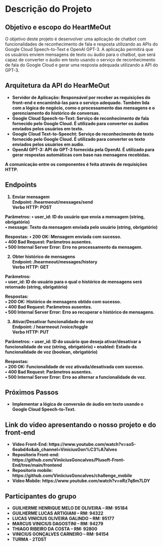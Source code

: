 <h1>Descrição do Projeto</h1>

<h2>Objetivo e escopo do HeartMeOut</h2>

O objetivo deste projeto é desenvolver uma aplicação de chatbot com funcionalidades de reconhecimento de fala e resposta utilizando as APIs do Google Cloud Speech-to-Text e OpenAI GPT-3.
A aplicação permitirá que os usuários enviem mensagens de texto ou áudio para o chatbot, que será capaz de converter o áudio em texto usando o serviço de reconhecimento de fala do Google
Cloud e gerar uma resposta adequada utilizando a API do GPT-3.

<h2>Arquitetura da API do HearMeOut</h2>

<ul>
  <li><b>Servidor de Aplicação:<b/> Responsável por receber as requisições do front-end e encaminhá-las para o serviço adequado. Também lida com a lógica de negócio, como o processamento das mensagens 
    e o gerenciamento do histórico de conversas.
  </li>
    
   <li>
    <b>Google Cloud Speech-to-Text:</b> Serviço de reconhecimento de fala fornecido pelo Google Cloud. É utilizado para converter os áudios enviados pelos usuários em texto.
  </li>
  
  <li>
    <b>Google Cloud Text-to-Speecht:</b> Serviço de reconhecimento de texto fornecido pelo Google Cloud. É utilizado para converter os texto enviados pelos usuários em audio.
  </li>
  
  <li>
    <b>OpenAI GPT-3:</b> API do GPT-3 fornecida pela OpenAI. É utilizado para gerar respostas automáticas com base nas mensagens recebidas.
  </li>

</ul>

A comunicação entre os componentes é feita através de requisições HTTP.


<h2>Endpoints</h2> 

1. Enviar mensagem<br/>
Endpoint: /hearmeout/messages/send<br/>
Verbo HTTP: POST<br/>

Parâmetros:
•	user_id: ID do usuário que envia a mensagem (string, obrigatório)<br/>
•	message: Texto da mensagem enviada pelo usuário (string, obrigatório)<br/>

Respostas:
•	200 OK: Mensagem enviada com sucesso.<br/>
•	400 Bad Request: Parâmetros ausentes.<br/>
•	500 Internal Server Error: Erro no processamento da mensagem.<br/>

2. Obter histórico de mensagens<br/>
Endpoint: /hearmeout/messages/history<br/>
Verbo HTTP: GET<br/>

Parâmetros:<br/>
•	user_id: ID do usuário para o qual o histórico de mensagens será retornado (string, obrigatório)<br/>

Respostas:<br/>
•	200 OK: Histórico de mensagens obtido com sucesso.<br/>
•	400 Bad Request: Parâmetros ausentes.<br/>
•	500 Internal Server Error: Erro ao recuperar o histórico de mensagens.<br/>

3. Ativar/Desativar funcionalidade de voz<br/>
Endpoint: / hearmeout /voice/toggle<br/>
Verbo HTTP: PUT<br/>

Parâmetros:
•	user_id: ID do usuário que deseja ativar/desativar a funcionalidade de voz (string, obrigatório)
•	enabled: Estado da funcionalidade de voz (boolean, obrigatório)

Respostas:<br/>
•	200 OK: Funcionalidade de voz ativada/desativada com sucesso.<br/>
•	400 Bad Request: Parâmetros ausentes.<br/>
•	500 Internal Server Error: Erro ao alternar a funcionalidade de voz.<br/>

<h2>Próximos Passos</h2>
  
  <ul>
    <li>Implementar a lógica de conversão de áudio em texto usando o Google Cloud Speech-to-Text.</li>
  </ul>

<h2>Link do video apresentando o nosso projeto e do front-end</h2>
<ul>
  <li>Video Front-End: https://www.youtube.com/watch?v=so5-6eabd4o&ab_channel=ViniciusGon%C3%A7alves</li>
  <li>Repositorio Front-end: https://github.com/ViniiciusGoncalves/Plusoft-Front-End/tree/main/frontend</li>
  <li>Repositorio mobile: https://github.com/ViniiciusGoncalves/challenge_mobile</li>
  <li>Video Mobile: https://www.youtube.com/watch?v=oRz7q8m7LDY</li>
</ul>
  
  
<h2>Participantes do grupo</h2>
  
  
  <ul>
    <li>GUILHERME HENRIQUE MELO DE OLIVEIRA – RM: 95184</li>
    <li>GUILHERME LUCAS ARTIGIANI – RM: 94322</li>
    <li>LUCAS VINICIUS OLIVEIRA GALINDO – RM: 95177</li>
    <li>MARCUS VINICIUS DAGOSTINI – RM: 94279</li>
    <li>THIAGO RIBEIRO DA COSTA – RM: 92800</li>
    <li>VINICIUS GONÇALVES CARNEIRO – RM: 94154</li>
    <li>TURMA - 2TDST</li>
  </ul>


